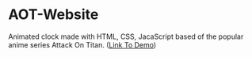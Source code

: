 # AOT-Website
Animated clock made with HTML, CSS, JacaScript based of the popular anime series Attack On Titan. ([Link To Demo](https://kooroshoo.github.io/AOT-Website/))
